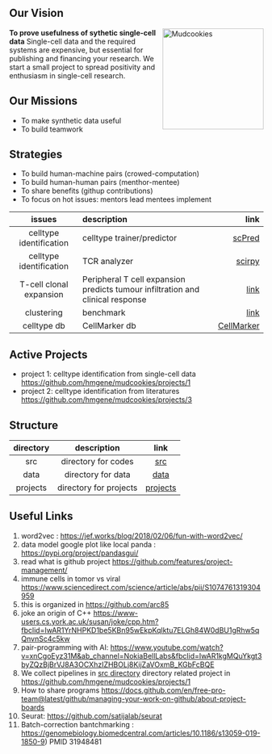 ## Our Vision 
  <img align="right" width="200" height="200" src="https://upload.wikimedia.org/wikipedia/commons/thumb/a/aa/Haitian_Dirt_Biscuits.jpg/220px-Haitian_Dirt_Biscuits.jpg" alt="Mudcookies"> 
  
  **To prove usefulness of sythetic single-cell data**
  Single-cell data and the required systems are expensive, but essential for publishing and financing your research. 
  We start a small project to spread positivity and enthusiasm in single-cell research.  
  
## Our Missions 
- To make synthetic data useful  
- To build teamwork

## Strategies
- To build human-machine pairs (crowed-computation)
- To build human-human pairs (menthor-mentee)
- To share benefits (githup contributions)
- To focus on hot issues: mentors lead mentees implement

| issues | description   | link |
| :-: | :-  | -: |
| celltype identification | celltype trainer/predictor| [scPred](https://github.com/powellgenomicslab/scPred/) | 
| celltype identification | TCR analyzer | [scirpy](https://github.com/icbi-lab/scirpy) |
| T-cell clonal expansion | Peripheral T cell expansion predicts tumour infiltration and clinical response | [link](https://www.nature.com/articles/s41586-020-2056-8#author-information) | 
| clustering | benchmark | [link](https://www.nature.com/articles/s41598-020-66848-3) |
| celltype db | CellMarker db | [CellMarker](https://www.ncbi.nlm.nih.gov/pmc/articles/PMC6323899/) |

## Active Projects
- project 1: celltype identification from single-cell data https://github.com/hmgene/mudcookies/projects/1
- project 2: celltype identification from literatures https://github.com/hmgene/mudcookies/projects/3

## Structure 

| directory | description | link |
| :-: | :-:  | :-: |
| src | directory for codes | [src](src) |
| data | directory for data | [data](data) |
| projects | directory for projects | [projects](projects) |

## Useful Links
1. word2vec : https://jef.works/blog/2018/02/06/fun-with-word2vec/
1. data model google plot like local panda : https://pypi.org/project/pandasgui/
1. read what is github project https://github.com/features/project-management/
1. immune cells in tomor vs viral https://www.sciencedirect.com/science/article/abs/pii/S1074761319304959
1. this is organized in https://github.com/arc85
1. joke an origin of C++ https://www-users.cs.york.ac.uk/susan/joke/cpp.htm?fbclid=IwAR1YrNHPKD1be5KBn95wEkpKqlktu7ELGh84W0dBU1gRhw5qQnvnSc4c5kw
1. pair-programming with AI: https://www.youtube.com/watch?v=xnCgoEyz31M&ab_channel=NokiaBellLabs&fbclid=IwAR1kgMQuYkgt3byZQzBjBrVJ8A3OCXhzIZHBOLj8KijZaVOxmB_KGbFcBQE
1. We collect pipelines in [src directory](./src) directory related project in https://github.com/hmgene/mudcookies/projects/1
1. How to share programs https://docs.github.com/en/free-pro-team@latest/github/managing-your-work-on-github/about-project-boards
1. Seurat: https://github.com/satijalab/seurat
1. Batch-correction bantchmarking : https://genomebiology.biomedcentral.com/articles/10.1186/s13059-019-1850-9) PMID 31948481
